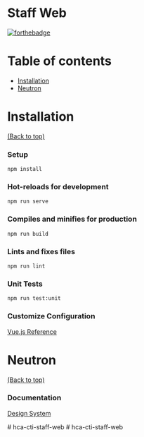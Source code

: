# Staff Web

[![forthebadge](https://forthebadge.com/images/badges/made-with-vue.svg)](http://forthebadge.com)

# Table of contents

- [Installation](#installation)
- [Neutron](#neutron)

# Installation

[(Back to top)](#table-of-contents)

### Setup
```
npm install
```

### Hot-reloads for development
```
npm run serve
```

### Compiles and minifies for production
```
npm run build
```

### Lints and fixes files
```
npm run lint
```

### Unit Tests
```
npm run test:unit
```

### Customize Configuration

[Vue.js Reference](https://cli.vuejs.org/config/)

# Neutron

[(Back to top)](#table-of-contents)

### Documentation 

[Design System](https://neu-prod.azurewebsites.net/index.html)


#   h c a - c t i - s t a f f - w e b 
 
 #   h c a - c t i - s t a f f - w e b 
 
 